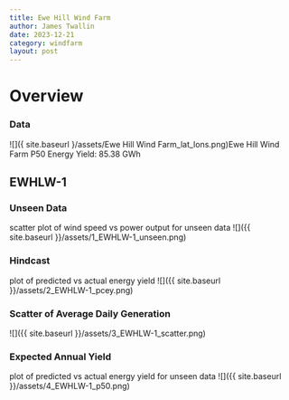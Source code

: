 ```yaml
---
title: Ewe Hill Wind Farm
author: James Twallin
date: 2023-12-21
category: windfarm
layout: post
---
```

# Overview

### Data

![]({ site.baseurl }/assets/Ewe Hill Wind Farm_lat_lons.png)Ewe Hill Wind Farm P50 Energy Yield: 85.38 GWh

EWHLW-1
-------------
### Unseen Data 
scatter plot of wind speed vs power output for unseen data
![]({{ site.baseurl }}/assets/1_EWHLW-1_unseen.png)
### Hindcast 
plot of predicted vs actual energy yield
![]({{ site.baseurl }}/assets/2_EWHLW-1_pcey.png)
### Scatter of Average Daily Generation 

![]({{ site.baseurl }}/assets/3_EWHLW-1_scatter.png)
### Expected Annual Yield 
plot of predicted vs actual energy yield for unseen data
![]({{ site.baseurl }}/assets/4_EWHLW-1_p50.png)

